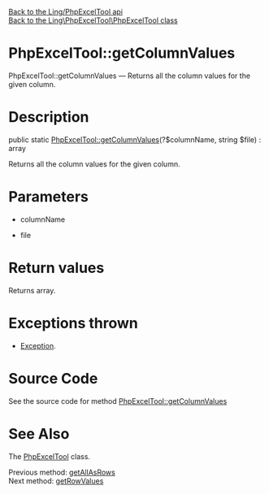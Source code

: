 [Back to the Ling/PhpExcelTool api](https://github.com/lingtalfi/PhpExcelTool/blob/master/doc/api/Ling/PhpExcelTool.md)<br>
[Back to the Ling\PhpExcelTool\PhpExcelTool class](https://github.com/lingtalfi/PhpExcelTool/blob/master/doc/api/Ling/PhpExcelTool/PhpExcelTool.md)


PhpExcelTool::getColumnValues
================



PhpExcelTool::getColumnValues — Returns all the column values for the given column.




Description
================


public static [PhpExcelTool::getColumnValues](https://github.com/lingtalfi/PhpExcelTool/blob/master/doc/api/Ling/PhpExcelTool/PhpExcelTool/getColumnValues.md)(?$columnName, string $file) : array




Returns all the column values for the given column.




Parameters
================


- columnName

    

- file

    


Return values
================

Returns array.


Exceptions thrown
================

- [Exception](http://php.net/manual/en/class.exception.php).&nbsp;







Source Code
===========
See the source code for method [PhpExcelTool::getColumnValues](https://github.com/lingtalfi/PhpExcelTool/blob/master/PhpExcelTool.php#L95-L108)


See Also
================

The [PhpExcelTool](https://github.com/lingtalfi/PhpExcelTool/blob/master/doc/api/Ling/PhpExcelTool/PhpExcelTool.md) class.

Previous method: [getAllAsRows](https://github.com/lingtalfi/PhpExcelTool/blob/master/doc/api/Ling/PhpExcelTool/PhpExcelTool/getAllAsRows.md)<br>Next method: [getRowValues](https://github.com/lingtalfi/PhpExcelTool/blob/master/doc/api/Ling/PhpExcelTool/PhpExcelTool/getRowValues.md)<br>

